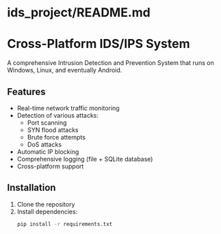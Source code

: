 # ids_project/README.md
# Cross-Platform IDS/IPS System

A comprehensive Intrusion Detection and Prevention System that runs on Windows, Linux, and eventually Android.

## Features

- Real-time network traffic monitoring
- Detection of various attacks:
  - Port scanning
  - SYN flood attacks
  - Brute force attempts
  - DoS attacks
- Automatic IP blocking
- Comprehensive logging (file + SQLite database)
- Cross-platform support

## Installation

1. Clone the repository
2. Install dependencies:
   ```bash
   pip install -r requirements.txt